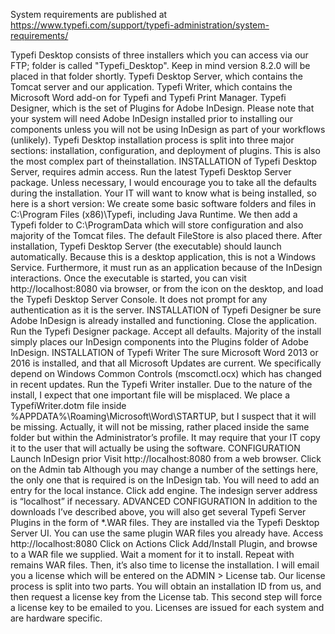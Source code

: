 System requirements are published at https://www.typefi.com/support/typefi-administration/system-requirements/

Typefi Desktop consists of three installers which you can access via our FTP; folder is called "Typefi_Desktop".  Keep in mind version 8.2.0 will be placed in that folder shortly.
Typefi Desktop Server, which contains the Tomcat server and our application.
Typefi Writer, which contains the Microsoft Word add-on for Typefi and Typefi Print Manager.
Typefi Designer, which is the set of Plugins for Adobe InDesign. Please note that your system will need Adobe InDesign installed prior to installing our components unless you will not be using InDesign as part of your workflows (unlikely).
Typefi Desktop installation process is split into three major sections: installation, configuration, and deployment of plugins. This is also the most complex part of theinstallation.
INSTALLATION of Typefi Desktop Server, requires admin access.
Run the latest Typefi Desktop Server package. Unless necessary, I would encourage you to take all the defaults during the installation. Your IT will want to know what is being installed, so here is a short version:
We create some basic software folders and files in C:\Program Files (x86)\Typefi, including Java Runtime.
We then add a Typefi folder to C:\ProgramData which will store configuration and also majority of the Tomcat files. The default FileStore is also placed there.
After installation, Typefi Desktop Server (the executable) should launch automatically. Because this is a desktop application, this is not a Windows Service. Furthermore, it must run as an application because of the InDesign interactions.
Once the executable is started, you can visit http://localhost:8080 via browser, or from the icon on the desktop, and load the Typefi Desktop Server Console. It does not prompt for any authentication as it is the server.
INSTALLATION of Typefi Designer
be sure Adobe InDesign is already installed and functioning. Close the application.
Run the Typefi Designer package. Accept all defaults. Majority of the install simply places our InDesign components into the Plugins folder of Adobe InDesign.
INSTALLATION of Typefi Writer
The sure Microsoft Word 2013 or 2016 is installed, and that all Microsoft Updates are current. We specifically depend on Windows Common Controls (mscomctl.ocx) which has changed in recent updates.
Run the Typefi Writer installer.
Due to the nature of the install, I expect that one important file will be misplaced. We place a TypefiWriter.dotm file inside %APPDATA%\Roaming\Microsoft\Word\STARTUP, but I suspect that it will be missing. Actually, it will not be missing, rather placed inside the same folder but within the Administrator’s profile. It may require that your IT copy it to the user that will actually be using the software.
CONFIGURATION
Launch InDesign prior
Visit http://localhost:8080 from a web browser.
Click on the Admin tab
Although you may change a number of the settings here, the only one that is required is on the InDesign tab. You will need to add an entry for the local instance. Click add engine. The indesign server address is “localhost” if necessary.
ADVANCED CONFIGURATION
In addition to the downloads I’ve described above, you will also get several Typefi Server Plugins in the form of *.WAR files. They are installed via the Typefi Desktop Server UI.  You can use the same plugin WAR files you already have.
Access http://localhost:8080
Click on Actions
Click Add/Install Plugin, and browse to a WAR file we supplied. Wait a moment for it to install.
Repeat with remains WAR files.
Then, it’s also time to license the installation. I will email you a license which will be entered on the ADMIN > License tab. Our license process is split into two parts. You will obtain an installation ID from us, and then request a license key from the License tab. This second step will force a license key to be emailed to you. Licenses are issued for each system and are hardware specific.
